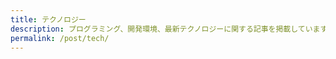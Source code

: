 ```yaml
---
title: テクノロジー
description: プログラミング、開発環境、最新テクノロジーに関する記事を掲載しています。
permalink: /post/tech/
---
```


<HomePosts category="tech" grid-only="true" />
